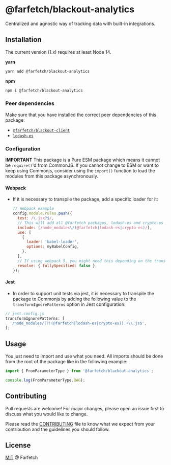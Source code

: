 # @farfetch/blackout-analytics

Centralized and agnostic way of tracking data with built-in integrations.

## Installation

The current version (1.x) requires at least Node 14.

**yarn**

```sh
yarn add @farfetch/blackout-analytics
```

**npm**

```sh
npm i @farfetch/blackout-analytics
```

### Peer dependencies

Make sure that you have installed the correct peer dependencies of this package:

- [`@farfetch/blackout-client`](https://www.npmjs.com/package/@farfetch/blackout-client)
- [`lodash-es`](https://www.npmjs.com/package/lodash-es)

### Configuration

**IMPORTANT** This package is a Pure ESM package which means it cannot be `require()`'d from CommonJS. If you cannot change to ESM or want to keep using Commonjs, consider using the `import()` function to load the modules from this package asynchronously.

#### Webpack

- If it is necessary to transpile the package, add a specific loader for it:

  ```js
  // Webpack example
  config.module.rules.push({
    test: /\.jsx?$/,
    // This will add all @farfetch packages, lodash-es and crypto-es packages which are ESM only
    include: [/node_modules\/(@farfetch|lodash-es|crypto-es)/],
    use: [
      {
        loader: 'babel-loader',
        options: myBabelConfig,
      },
    ],
    // If using webpack 5, you might need this depending on the transformations used
    resolve: { fullySpecified: false },
  });
  ```

#### Jest

- In order to support unit tests via jest, it is necessary to transpile the package to Commonjs by adding the following value to the `transformIgnorePatterns` option in Jest configuration:

```js
// jest.config.js
transformIgnorePatterns: [
  '/node_modules/(?!(@farfetch|lodash-es|crypto-es)).+\\.js$',
];
```

## Usage

You just need to import and use what you need. All imports should be done from the root of the package like in the following example:

```js
import { FromParameterType } from '@farfetch/blackout-analytics';

console.log(FromParameterType.BAG);
```

## Contributing

Pull requests are welcome! For major changes, please open an issue first to discuss what you would like to change.

Please read the [CONTRIBUTING](../../CONTRIBUTING.md) file to know what we expect from your contribution and the guidelines you should follow.

## License

[MIT](../../LICENSE) @ Farfetch
